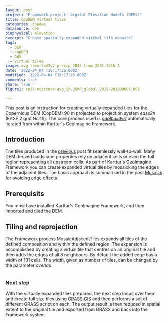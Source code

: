 ```yaml
---
layout: post
project: "Framework project: Digital Elevation Models (DEMs)"
title: CopDEM virtual tiles
categories: copdem
datasource: dem
biophysical: elevation
excerpt: "Create spatially expanded virtual tile mosaics"
tags:
  - DEM
  - CopDEM
  - AWS
  - virtual tiles
image: avg-trmm-3b43v7-precip_3B43_trmm_2001-2016_A
date: '2022-04-04 T18:17:25.000Z'
modified: '2022-04-04 T18:17:25.000Z'
comments: true
share: true
figure1: soil-moisture-avg_SPL3SMP_global_2015-2018@D001_005

---
```

<script src="https://karttur.github.io/common/assets/js/karttur/togglediv.js"></script>

This post is an instruction for creating virtually expanded tiles for the Copernicus DEM (CopDEM) 90 m projected to projection system _ease2n_ (EASE 2 grid North). The core process used is [_gdalbuildvrt_](https://gdal.org/programs/gdalbuildvrt.html) automatically iterated from within Karttur's GeoImagine Framework.

## Introduction

The tiles produced in the [previous](../demproj-COPDEM04-awsCopDEM90_tiling) post fit seamlessly wall-to-wall. Many DEM derived landscape properties rely on adjacent cells or even the full region representing all upstream cells. As part of Karttur's GeoImagine Framework you can create expanded virtual tiles by mosaicking the edges of the adjacent tiles. The basic approach is summarised in the post [Mosaics for avoiding edge effects](http://localhost:4000/globaldem/demproj-DemTileMosaics/).

## Prerequisits

You must have installed Karttur's GeoImagine Framework, and then imported and tiled the DEM.

## Tiling and reprojection

The Framework process <span class='process'>MosaicAdjacentTiles</span> expands all tiles of the defined composition and within the defined region. The expansion is accomplished by creating a virtual tile that centres on an original tile and then adds the edges of all 8 neighbours. By default the added edge has a width of 101 cells. The width, given as number of tiles, can be changed by the parameter _overlap_.



```

```

### Next step

With the virtually expanded tiles prepared, the next step loops over them and create full size tiles using [GRASS GIS]() and then performs a set of different GRASS script on each. The output result is then reduced in spatial extent to the original tile and exported from GRASS and back into the Framework system.
